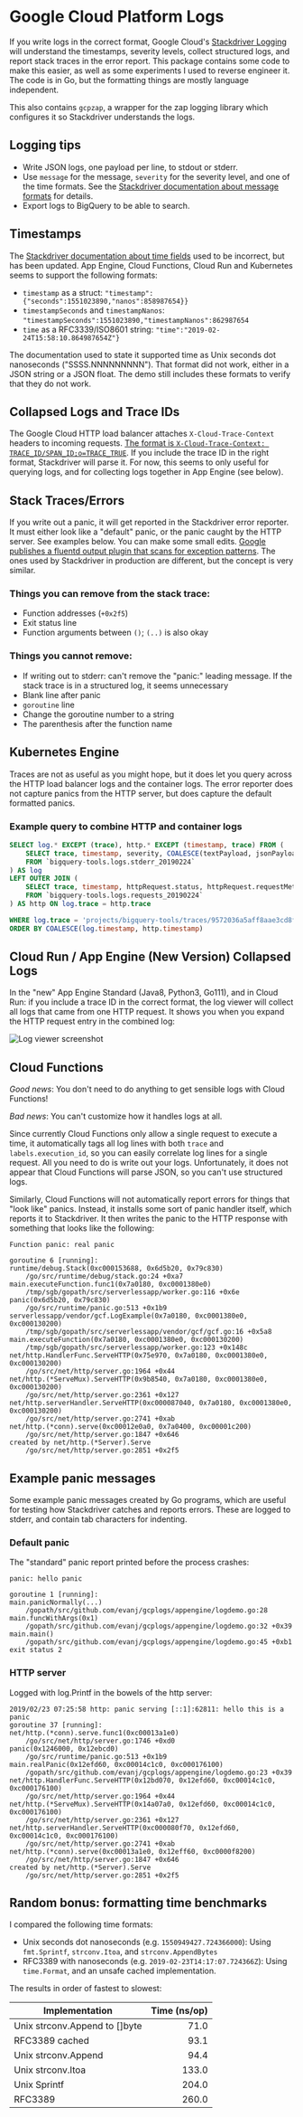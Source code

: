 # Google Cloud Platform Logs

If you write logs in the correct format, Google Cloud's [Stackdriver Logging](https://cloud.google.com/logging/docs/basic-concepts) will understand the timestamps, severity levels, collect structured logs, and report stack traces in the error report. This package contains some code to make this easier, as well as some experiments I used to reverse engineer it. The code is in Go, but the formatting things are mostly language independent.

This also contains `gcpzap`, a wrapper for the zap logging library which configures it so Stackdriver understands the logs.


## Logging tips

* Write JSON logs, one payload per line, to stdout or stderr.
* Use `message` for the message, `severity` for the severity level, and one of the time formats. See the [Stackdriver documentation about message formats](https://cloud.google.com/logging/docs/agent/configuration#process-payload) for details.
* Export logs to BigQuery to be able to search.


## Timestamps

The [Stackdriver documentation about time fields](https://cloud.google.com/logging/docs/agent/configuration#timestamp-processing) used to be incorrect, but has been updated. App Engine, Cloud Functions, Cloud Run and Kubernetes seems to support the following formats:

* `timestamp` as a struct: `"timestamp":{"seconds":1551023890,"nanos":858987654}}`
* `timestampSeconds` and `timestampNanos`: `"timestampSeconds":1551023890,"timestampNanos":862987654`
* `time` as a RFC3339/ISO8601 string: `"time":"2019-02-24T15:58:10.864987654Z"}`

The documentation used to state it supported time as Unix seconds dot nanoseconds ("SSSS.NNNNNNNNN"). That format did not work, either in a JSON string or a JSON float. The demo still includes these formats to verify that they do not work.


## Collapsed Logs and Trace IDs

The Google Cloud HTTP load balancer attaches `X-Cloud-Trace-Context` headers to incoming requests. [The format is `X-Cloud-Trace-Context: TRACE_ID/SPAN_ID;o=TRACE_TRUE`](https://cloud.googler.com/trace/docs/toubleshooting#force-trace). If you include the trace ID in the right format, Stackdriver will parse it. For now, this seems to only useful for querying logs, and for collecting logs together in App Engine (see below).


## Stack Traces/Errors

If you write out a panic, it will get reported in the Stackdriver error reporter. It must either look like a "default" panic, or the panic caught by the HTTP server. See examples below. You can make some small edits. [Google publishes a fluentd output plugin that scans for exception patterns](https://github.com/GoogleCloudPlatform/fluent-plugin-detect-exceptions). The ones used by Stackdriver in production are different, but the concept is very similar.

### Things you can remove from the stack trace:

* Function addresses (`+0x2f5`)
* Exit status line
* Function arguments between `()`; `(..)` is also okay

### Things you cannot remove:

* If writing out to stderr: can't remove the "panic:" leading message. If the stack trace is in a structured log, it seems unnecessary
* Blank line after panic
* `goroutine` line
* Change the goroutine number to a string
* The parenthesis after the function name


## Kubernetes Engine

Traces are not as useful as you might hope, but it does let you query across the HTTP load balancer logs and the container logs. The error reporter does not capture panics from the HTTP server, but does capture the default formatted panics.


### Example query to combine HTTP and container logs

```sql
SELECT log.* EXCEPT (trace), http.* EXCEPT (timestamp, trace) FROM (
	SELECT trace, timestamp, severity, COALESCE(textPayload, jsonPayload.message) AS text
	FROM `bigquery-tools.logs.stderr_20190224`
) AS log
LEFT OUTER JOIN (
	SELECT trace, timestamp, httpRequest.status, httpRequest.requestMethod, httpRequest.requestUrl, jsonpayload_type_loadbalancerlogentry.statusdetails
	FROM `bigquery-tools.logs.requests_20190224`
) AS http ON log.trace = http.trace

WHERE log.trace = 'projects/bigquery-tools/traces/9572036a5aff8aae3cd8f1f053d348b1'
ORDER BY COALESCE(log.timestamp, http.timestamp)
```


## Cloud Run / App Engine (New Version) Collapsed Logs

In the "new" App Engine Standard (Java8, Python3, Go111), and in Cloud Run: if you include a trace ID in the correct format, the log viewer will collect all logs that came from one HTTP request. It shows you when you expand the HTTP request entry in the combined log:

![Log viewer screenshot](/appengine-collected-logs.png?raw=true "Log viewer screenshot")



## Cloud Functions

*Good news*: You don't need to do anything to get sensible logs with Cloud Functions!

*Bad news*: You can't customize how it handles logs at all.

Since currently Cloud Functions only allow a single request to execute a time, it automatically tags all log lines with both `trace` and `labels.execution_id`, so you can easily correlate log lines for a single request. All you need to do is write out your logs. Unfortunately, it does not appear that Cloud Functions will parse JSON, so you can't use structured logs.

Similarly, Cloud Functions will not automatically report errors for things that "look like" panics. Instead, it installs some sort of panic handler itself, which reports it to Stackdriver. It then writes the panic to the HTTP response with something that looks like the following:

```
Function panic: real panic

goroutine 6 [running]:
runtime/debug.Stack(0xc000153688, 0x6d5b20, 0x79c830)
	/go/src/runtime/debug/stack.go:24 +0xa7
main.executeFunction.func1(0x7a0180, 0xc0001380e0)
	/tmp/sgb/gopath/src/serverlessapp/worker.go:116 +0x6e
panic(0x6d5b20, 0x79c830)
	/go/src/runtime/panic.go:513 +0x1b9
serverlessapp/vendor/gcf.LogExample(0x7a0180, 0xc0001380e0, 0xc000130200)
	/tmp/sgb/gopath/src/serverlessapp/vendor/gcf/gcf.go:16 +0x5a8
main.executeFunction(0x7a0180, 0xc0001380e0, 0xc000130200)
	/tmp/sgb/gopath/src/serverlessapp/worker.go:123 +0x148c
net/http.HandlerFunc.ServeHTTP(0x75e970, 0x7a0180, 0xc0001380e0, 0xc000130200)
	/go/src/net/http/server.go:1964 +0x44
net/http.(*ServeMux).ServeHTTP(0x9b8540, 0x7a0180, 0xc0001380e0, 0xc000130200)
	/go/src/net/http/server.go:2361 +0x127
net/http.serverHandler.ServeHTTP(0xc000087040, 0x7a0180, 0xc0001380e0, 0xc000130200)
	/go/src/net/http/server.go:2741 +0xab
net/http.(*conn).serve(0xc00012e0a0, 0x7a0400, 0xc00001c200)
	/go/src/net/http/server.go:1847 +0x646
created by net/http.(*Server).Serve
	/go/src/net/http/server.go:2851 +0x2f5
```


## Example panic messages

Some example panic messages created by Go programs, which are useful for testing how Stackdriver catches and reports errors. These are logged to stderr, and contain tab characters for indenting.


### Default panic

The "standard" panic report printed before the process crashes:

```
panic: hello panic

goroutine 1 [running]:
main.panicNormally(...)
	/gopath/src/github.com/evanj/gcplogs/appengine/logdemo.go:28
main.funcWithArgs(0x1)
	/gopath/src/github.com/evanj/gcplogs/appengine/logdemo.go:32 +0x39
main.main()
	/gopath/src/github.com/evanj/gcplogs/appengine/logdemo.go:45 +0xb1
exit status 2
```


### HTTP server

Logged with log.Printf in the bowels of the http server:

```
2019/02/23 07:25:58 http: panic serving [::1]:62811: hello this is a panic
goroutine 37 [running]:
net/http.(*conn).serve.func1(0xc00013a1e0)
	/go/src/net/http/server.go:1746 +0xd0
panic(0x1246000, 0x12ebcd0)
	/go/src/runtime/panic.go:513 +0x1b9
main.realPanic(0x12efd60, 0xc00014c1c0, 0xc000176100)
	/gopath/src/github.com/evanj/gcplogs/appengine/logdemo.go:23 +0x39
net/http.HandlerFunc.ServeHTTP(0x12bd070, 0x12efd60, 0xc00014c1c0, 0xc000176100)
	/go/src/net/http/server.go:1964 +0x44
net/http.(*ServeMux).ServeHTTP(0x14a07a0, 0x12efd60, 0xc00014c1c0, 0xc000176100)
	/go/src/net/http/server.go:2361 +0x127
net/http.serverHandler.ServeHTTP(0xc000080f70, 0x12efd60, 0xc00014c1c0, 0xc000176100)
	/go/src/net/http/server.go:2741 +0xab
net/http.(*conn).serve(0xc00013a1e0, 0x12eff60, 0xc0000f8200)
	/go/src/net/http/server.go:1847 +0x646
created by net/http.(*Server).Serve
	/go/src/net/http/server.go:2851 +0x2f5
```


## Random bonus: formatting time benchmarks

I compared the following time formats:

* Unix seconds dot nanoseconds (e.g. `1550949427.724366000`): Using `fmt.Sprintf`, `strconv.Itoa`, and `strconv.AppendBytes`
* RFC3389 with nanoseconds (e.g. `2019-02-23T14:17:07.724366Z`): Using `time.Format`, and an unsafe cached implementation.

The results in order of fastest to slowest:

| Implementation | Time (ns/op) |
| --- | ---: |
| Unix strconv.Append to []byte | 71.0 |
| RFC3389 cached | 93.1 |
| Unix strconv.Append | 94.4 |
| Unix strconv.Itoa | 133.0 |
| Unix Sprintf | 204.0 |
| RFC3389 | 260.0 |
